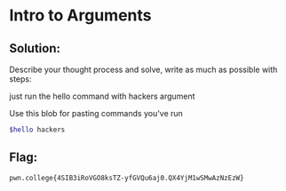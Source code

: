 
#  Intro to Arguments

## Solution:

Describe your thought process and solve, write as much as possible with steps:

just run the hello command with hackers argument

Use this blob for pasting commands you've run
```sh
$hello hackers
```

## Flag: 

```
pwn.college{4SIB3iRoVGO8ksTZ-yfGVQu6aj0.QX4YjM1wSMwAzNzEzW}
```



